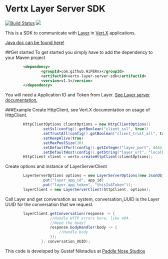 # Vertx Layer Server SDK 
[![Build Status](https://travis-ci.org/HiPERnx/vertx-layer-server-sdk.svg?branch=master)](https://travis-ci.org/HiPERnx/vertx-layer-server-sdk) [![](https://jitpack.io/v/HiPERnx/vertx-layer-server-sdk.svg)](https://jitpack.io/#HiPERnx/vertx-layer-server-sdk)

This is a SDK to communicate with [Layer](https://github.com/layerhq) in [Vert.X](http://vertx.io/) applications. 

[Java doc can be found here!](http://vertx-layer-server-sdk.paddlenose.com/)  

##Get started 
To get started you simply have to add the dependency to your Maven project  

```XML
        <dependency>  
                <groupId>com.github.HiPERnx</groupId>  
                <artifactId>vertx-layer-server-sdk</artifactId>  
                <version>v1.1</version>  
        </dependency>
```

You will need a Application ID and Token from Layer. [See Layer server documentation.](https://docs.layer.com/reference/server_api/introduction)

###Example 
Create HttpClient, see Vert.X documentation on usage of HttpClient.  
```Java
        HttpClientOptions clientOptions = new HttpClientOptions()
                .setSsl(config().getBoolean("client_ssl", true))
                .setTrustAll(config().getBoolean("client_trust_all", true))
                .setKeepAlive(true)
                .setMaxPoolSize(10)
                .setDefaultPort(config().getInteger("layer_port", 4444))
                .setDefaultHost(config().getString("layer_url", "localhost"));
        HttpClient client = vertx.createHttpClient(clientOptions);
```

Create options and instance of LayerServerClient  
```Java
        LayerServerOptions options = new LayerServerOptions(new JsonObject()
                .put("layer_app_id", app_id)
                .put("layer_app_token", "thisIsAToken"));
        layerClient = new LayerServerClient(httpClient, options);
```

Call Layer and get conversation as system, conversation_UUID is the Layer UUID for the conversation that we request.
```Java
        layerClient.getConversation(response -> {
                    //Handle HTTP errors here, like 404. 
                    //Need the body? 
                    response.bodyHandler(body -> {
                        //Handle body
                    });
                }, conversation_UUID);
```


This code is developed by Gustaf Nilstadius at [Paddle Nose Studios](www.paddlenose.com)